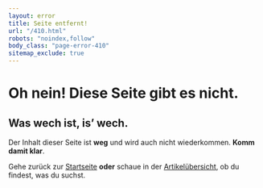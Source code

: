 ```yaml
---
layout: error
title: Seite entfernt!
url: "/410.html"
robots: "noindex,follow"
body_class: "page-error-410"
sitemap_exclude: true
---
```


# Oh nein! Diese Seite gibt es nicht.

## Was wech ist, is’ wech.

Der Inhalt dieser Seite ist **weg** und wird auch nicht wiederkommen. **Komm damit klar**.

Gehe zurück zur [Startseite](/) **oder** schaue in der [Artikelübersicht](/artikel/), ob du findest, was du suchst.
